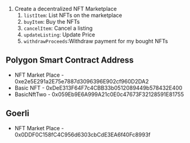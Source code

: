 1. Create a decentralized NFT Marketplace
    1. `listItem`: List NFTs on the marketplace
    2. `buyItem`: Buy the NFTs
    3. `cancelItem`: Cancel a listing
    4. `updateListing`: Update Price
    5. `withdrawProceeds`:Withdraw payment for my bought NFTs

## Polygon Smart Contract Address

-   NFT Market Place - 0xe2e5E291a2E75e7887d3096396E902cf960D2DA2
-   Basic NFT - 0xDeE313F64F7c4CBB33b0512089449b578432E400
-   BasicNftTwo - 0x059Eb9E6A999A21c0E0c47673F32128591E81755

## Goerli

-   NFT Market Place - 0x0DDF0C158fC4C956d6303cbCdE3EA6f40Fc8993f

